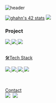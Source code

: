 ![header](https://capsule-render.vercel.app/api?type=waving&color=auto&height=300&section=header&text=Hahn%20Gyutak&fontSize=90&animation=fadeIn&fontAlignY=38&desc=Wellcome%20my%20Git!&descAlignY=81&descAlign=62)

 <a href="https://github.com/JaeSeoKim/badge42"><img src="https://badge42.vercel.app/api/v2/cl96xavh201310gjldmzwying/stats?cursusId=21&coalitionId=86" alt="ghahn's 42 stats" /></a>
<img src="https://github-readme-stats.vercel.app/api?username=HanGyuTak&theme=dracula&show_icons=true" />

<h3>Project</h3>
<p>
  <a href="https://github.com/KARUT-2022/Kaggle"><img src="https://img.shields.io/badge/Karut-181717?style=for-the-badge&logo=GitHub&logoColor=white">
  <a href="https://github.com/RyuJungSoo/Face_Recognition_Elevator"><img src="https://img.shields.io/badge/Face_Elevator-181717?style=for-the-badge&logo=GitHub&logoColor=white">
  <a href="https://github.com/HanGyuTak/django-study"><img src="https://img.shields.io/badge/Django-181717?style=for-the-badge&logo=GitHub&logoColor=white">
</p>

<br>
  🛠Tech Stack
  <p>
    <img src="https://img.shields.io/badge/Python-blue?style=for-the-badge&logo=Python&logoColor=white">
    <img src="https://img.shields.io/badge/C-A8B9CC?style=for-the-badge&logo=C&logoColor=white"/>
    <img src="https://img.shields.io/badge/Django-092E20?style=for-the-badge&logo=DJango&logoColor=white"/>
    <img src="https://img.shields.io/badge/OpenCV-5C3EE8?style=for-the-badge&logo=OpenCV&logoColor=white"/>
  </p>
</br>


<br>
  Contact
  </br>
    <a href="https://--/"><img src="https://img.shields.io/badge/Tech%20Blog-262626?style=flat-square&logo=D-Wave Systems&logoColor=white&link=https://ahnsugyeong.tistory.com"/></a>&nbsp
    <a href="mailto:gue707@gmail.com"><img src="https://img.shields.io/badge/Gmail-d14836?style=flat-square&logo=Gmail&logoColor=white&link=mailto:ahnsugyeong@gmail.com"/></a>
  </br>
 </br>




<!--
**HanGyuTak/HanGyuTak** is a ✨ _special_ ✨ repository because its `README.md` (this file) appears on your GitHub profile.

Here are some ideas to get you started:

- 🔭 I’m currently working on ...
- 🌱 I’m currently learning ...
- 👯 I’m looking to collaborate on ...
- 🤔 I’m looking for help with ...
- 💬 Ask me about ...
- 📫 How to reach me: ...
- 😄 Pronouns: ...
- ⚡ Fun fact: ...
-->
